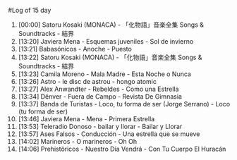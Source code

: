 #Log of 15 day

1. [00:00] Satoru Kosaki (MONACA) - 「化物語」音楽全集 Songs & Soundtracks - 結界
1. [13:20] Javiera Mena - Esquemas juveniles - Sol de invierno
1. [13:21] Babasónicos - Anoche - Puesto
1. [13:22] Satoru Kosaki (MONACA) - 「化物語」音楽全集 Songs & Soundtracks - 結界
1. [13:23] Camila Moreno - Mala Madre - Esta Noche o Nunca
1. [13:26] Astro - le disc de astrou - hongo atomic
1. [13:27] Alex Anwandter - Rebeldes - Como una Estrella
1. [13:34] Dënver - Fuera de Campo - Revista De Gimnasia
1. [13:37] Banda de Turistas - Loco, tu forma de ser (Jorge Serrano) - Loco (tu forma de ser)
1. [13:46] Javiera Mena - Mena - Primera Estrella
1. [13:53] Teleradio Donoso - bailar y llorar - Bailar y Llorar
1. [13:57] Ases Falsos - Conducción - Una estrella que se mueve
1. [14:02] Marineros - O marineros - Oh Oh
1. [14:06] Prehistöricos - Nuestro Día Vendrá - Con Tu Cuerpo El Huracán
